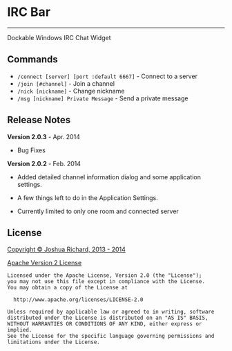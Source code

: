 # IRC Bar #
-----------

Dockable Windows IRC Chat Widget


## Commands ##
- `/connect [server] [port :default 6667]` - Connect to a server
- `/join [#channel]` - Join a channel
- `/nick [nickname]` - Change nickname
- `/msg [nickname] Private Message` - Send a private message


## Release Notes ##

**Version 2.0.3** - Apr. 2014

- Bug Fixes


**Version 2.0.2** - Feb. 2014

- Added detailed channel information dialog and some application settings.
 * A few things left to do in the Application Settings.
- Currently limited to only one room and connected server


## License ##

[Copyright © Joshua Richard, 2013 - 2014](http://www.joshrichard.net)

[Apache Version 2 License](http://www.joshrichard.net/licenses/apache2)

    Licensed under the Apache License, Version 2.0 (the "License");
    you may not use this file except in compliance with the License.
    You may obtain a copy of the License at

      http://www.apache.org/licenses/LICENSE-2.0

    Unless required by applicable law or agreed to in writing, software
    distributed under the License is distributed on an "AS IS" BASIS,
    WITHOUT WARRANTIES OR CONDITIONS OF ANY KIND, either express or implied.
    See the License for the specific language governing permissions and
    limitations under the License.
